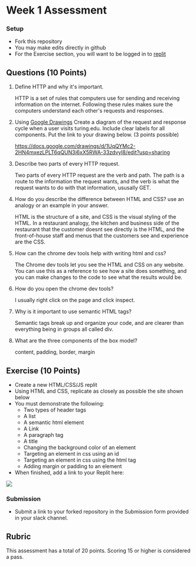 # Week 1 Assessment

### Setup
* Fork this repository
* You may make edits directly in github
* For the Exercise section, you will want to be logged in to [replit](https://replit.com)

## Questions (10 Points)

1. Define HTTP and why it's important.

   HTTP is a set of rules that computers use for sending and receiving information on the internet. Following these rules makes sure the computers understand each other's requests and responses.

3. Using [Google Drawings](https://docs.google.com/drawings) Create a diagram of the request and response cycle when a user visits turing.edu. Include clear labels for all components. Put the link to your drawing below. (3 points possible)

   https://docs.google.com/drawings/d/1UqQYMc2-2HN4mxezLPLT6qQUN3i6xX5RWA-33zdvyI8/edit?usp=sharing

5. Describe two parts of every HTTP request.

   Two parts of every HTTP request are the verb and path. The path is a route to the information the request wants, and the verb is what the request wants to do with that information, ususally GET.

7. How do you describe the difference between HTML and CSS? use an analogy or an example in your answer.

   HTML is the structure of a site, and CSS is the visual styling of the HTML. In a restaurant analogy, the kitchen and business side of the restaurant that the customer doesnt see directly is the HTML, and the front-of-house staff and menus that the customers see and experience are the CSS.

9. How can the chrome dev tools help with writing html and css?

   The Chrome dev tools let you see the HTML and CSS on any website. You can use this as a reference to see how a site does something, and you can make changes to the code to see what the results would be.

11. How do you open the chrome dev tools?

    I usually right click on the page and click inspect.

13. Why is it important to use semantic HTML tags?

    Semantic tags break up and organize your code, and are clearer than everything being in groups all called div.

15. What are the three components of the box model?

    content, padding, border, margin

## Exercise (10 Points)

* Create a new HTML/CSS/JS replit
* Using HTML and CSS, replicate as closely as possible the site shown below
* You must demonstrate the following:
  * Two types of header tags
  * A list
  * A semantic html element
  * A Link
  * A paragraph tag
  * A title
  * Changing the background color of an element
  * Targeting an element in css using an id
  * Targeting an element in css using the html tag
  * Adding margin or padding to an element
* When finished, add a link to your Replit here:[ <A link to your repl here>](https://replit.com/@SethGrinstead/M3W1Assessment-Seth)

![](Marta-Aziz.png)

### Submission
* Submit a link to your forked repository in the Submission form provided in your slack channel.

## Rubric
This assessment has a total of 20 points.  Scoring 15 or higher is considered a pass.
